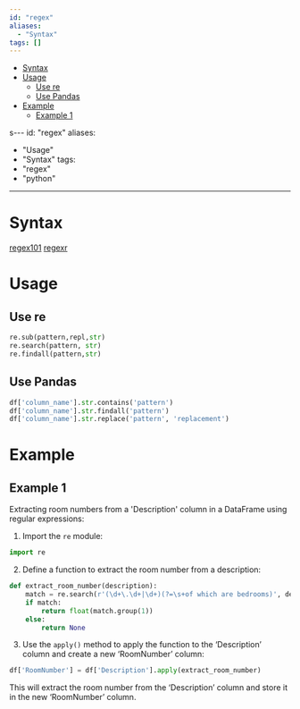 ```yaml
---
id: "regex"
aliases:
  - "Syntax"
tags: []
---
```


<!--toc:start-->
- [Syntax](#syntax)
- [Usage](#usage)
  - [Use re](#use-re)
  - [Use Pandas](#use-pandas)
- [Example](#example)
  - [Example 1](#example-1)
<!--toc:end-->

s---
id: "regex"
aliases:
  - "Usage"
  - "Syntax"
tags:
  - "regex"
  - "python"
---

# Syntax
[regex101](https://regex101.com/)
[regexr](https://regexr.com/)

# Usage
## Use re
```python
re.sub(pattern,repl,str)
re.search(pattern, str)
re.findall(pattern,str)
```

## Use Pandas
```python
df['column_name'].str.contains('pattern')
df['column_name'].str.findall('pattern')
df['column_name'].str.replace('pattern', 'replacement')
```

# Example

## Example 1

Extracting room numbers from a 'Description' column in a DataFrame using regular expressions:

1. Import the `re` module:
```python
import re
````

2.  Define a function to extract the room number from a description:

```python
def extract_room_number(description):
    match = re.search(r'(\d+\.\d+|\d+)(?=\s+of which are bedrooms)', description)
    if match:
        return float(match.group(1))
    else:
        return None
```

3.  Use the `apply()` method to apply the function to the ‘Description’ column and create a new ‘RoomNumber’ column:

```python
df['RoomNumber'] = df['Description'].apply(extract_room_number)
```

This will extract the room number from the ‘Description’ column and store it in the new ‘RoomNumber’ column.
